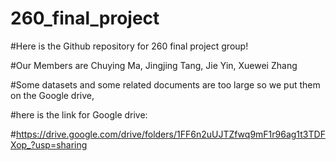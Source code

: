 # 260_final_project

#Here is the Github repository for 260 final project group!

#Our Members are Chuying Ma, Jingjing Tang, Jie Yin, Xuewei Zhang


#Some datasets and some related documents are too large so we put them on the Google drive,

#here is the link for Google drive:

#https://drive.google.com/drive/folders/1FF6n2uUJTZfwq9mF1r96ag1t3TDFXop_?usp=sharing
